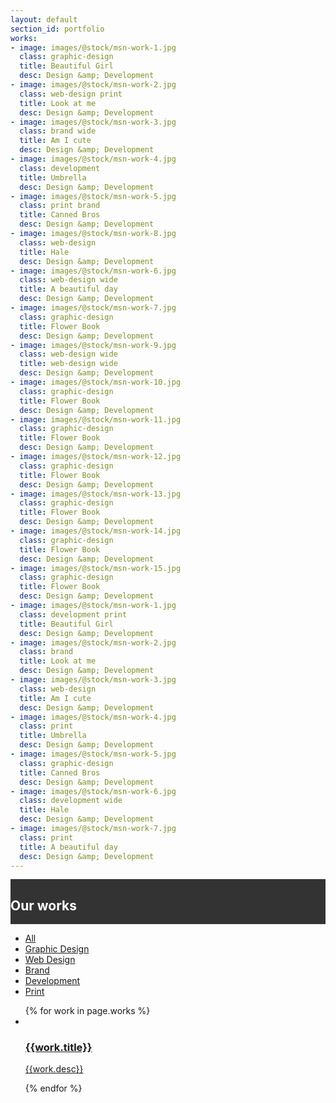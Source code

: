 ```yaml
---
layout: default
section_id: portfolio
works:
- image: images/@stock/msn-work-1.jpg
  class: graphic-design
  title: Beautiful Girl
  desc: Design &amp; Development
- image: images/@stock/msn-work-2.jpg
  class: web-design print
  title: Look at me
  desc: Design &amp; Development
- image: images/@stock/msn-work-3.jpg
  class: brand wide
  title: Am I cute
  desc: Design &amp; Development
- image: images/@stock/msn-work-4.jpg
  class: development
  title: Umbrella
  desc: Design &amp; Development
- image: images/@stock/msn-work-5.jpg
  class: print brand
  title: Canned Bros
  desc: Design &amp; Development
- image: images/@stock/msn-work-8.jpg
  class: web-design
  title: Hale
  desc: Design &amp; Development
- image: images/@stock/msn-work-6.jpg
  class: web-design wide
  title: A beautiful day
  desc: Design &amp; Development
- image: images/@stock/msn-work-7.jpg
  class: graphic-design
  title: Flower Book
  desc: Design &amp; Development
- image: images/@stock/msn-work-9.jpg
  class: web-design wide
  title: web-design wide
  desc: Design &amp; Development
- image: images/@stock/msn-work-10.jpg
  class: graphic-design
  title: Flower Book
  desc: Design &amp; Development
- image: images/@stock/msn-work-11.jpg
  class: graphic-design
  title: Flower Book
  desc: Design &amp; Development
- image: images/@stock/msn-work-12.jpg
  class: graphic-design
  title: Flower Book
  desc: Design &amp; Development
- image: images/@stock/msn-work-13.jpg
  class: graphic-design
  title: Flower Book
  desc: Design &amp; Development
- image: images/@stock/msn-work-14.jpg
  class: graphic-design
  title: Flower Book
  desc: Design &amp; Development
- image: images/@stock/msn-work-15.jpg
  class: graphic-design
  title: Flower Book
  desc: Design &amp; Development
- image: images/@stock/msn-work-1.jpg
  class: development print
  title: Beautiful Girl
  desc: Design &amp; Development
- image: images/@stock/msn-work-2.jpg
  class: brand
  title: Look at me
  desc: Design &amp; Development
- image: images/@stock/msn-work-3.jpg
  class: web-design
  title: Am I cute
  desc: Design &amp; Development
- image: images/@stock/msn-work-4.jpg
  class: print
  title: Umbrella
  desc: Design &amp; Development
- image: images/@stock/msn-work-5.jpg
  class: graphic-design
  title: Canned Bros
  desc: Design &amp; Development
- image: images/@stock/msn-work-6.jpg
  class: development wide
  title: Hale
  desc: Design &amp; Development
- image: images/@stock/msn-work-7.jpg
  class: print
  title: A beautiful day
  desc: Design &amp; Development
---
```


<div class='full' style='background: #333'>
  <div class='row'>
    <div class='large-12 columns'>
      <h2 style='color: #fff;'>Our works</h2>
    </div>
  </div>
  <div class='two spacing'></div>
</div>
<div class='two spacing'></div>
<div class='spacing'></div>
<div class='mod modMasonryGallery'>
  <div class='gallery-nav'>
    <ul>
      <li class='current'>
        <a data-cat='all' href='#'>All</a>
      </li>
      <li>
        <a data-cat='graphic-design' href='#'>Graphic Design</a>
      </li>
      <li>
        <a data-cat='web-design' href='#'>Web Design</a>
      </li>
      <li>
        <a data-cat='brand' href='#'>Brand</a>
      </li>
      <li>
        <a data-cat='development' href='#'>Development</a>
      </li>
      <li>
        <a data-cat='print' href='#'>Print</a>
      </li>
    </ul>
  </div>
  <ul class='gallery'>
    {% for work in page.works %}
      <li class='{{work.class}}'>
        <a href='portfolio-item.html'>
          <img alt="" src="{{work.image}}" />
          <div class='overlay'>
            <div class='thumb-info'>
              <h3>{{work.title}}</h3>
              <p>{{work.desc}}</p>
            </div>
          </div>
        </a>
      </li>
    {% endfor %}
  </ul>
</div>
